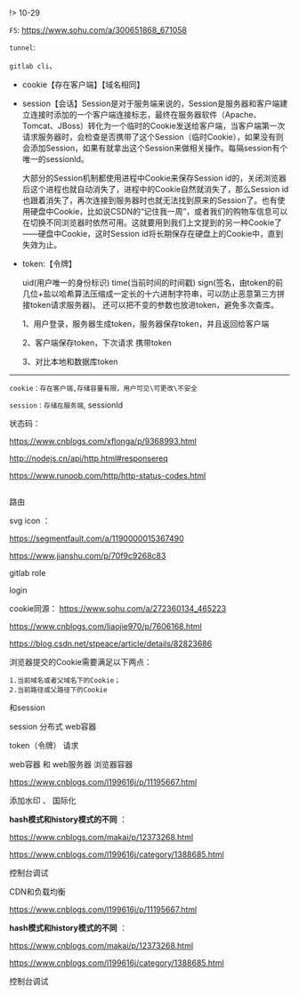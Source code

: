 !> 10-29
    

`F5`: https://www.sohu.com/a/300651868_671058

`tunnel`: 

`gitlab cli`、

* cookie【存在客户端】【域名相同】

 

* session【会话】Session是对于服务端来说的，Session是服务器和客户端建立连接时添加的一个客户端连接标志，最终在服务器软件（Apache、Tomcat、JBoss）转化为一个临时的Cookie发送给客户端，当客户端第一次请求服务器时，会检查是否携带了这个Session（临时Cookie），如果没有则会添加Session，如果有就拿出这个Session来做相关操作。每隔session有个唯一的sessionId。

  大部分的Session机制都使用进程中Cookie来保存Session id的，关闭浏览器后这个进程也就自动消失了，进程中的Cookie自然就消失了，那么Session id也跟着消失了，再次连接到服务器时也就无法找到原来的Session了。也有使用硬盘中Cookie，比如说CSDN的“记住我一周”，或者我们的购物车信息可以在切换不同浏览器时依然可用。这就要用到我们上文提到的另一种Cookie了——硬盘中Cookie，这时Session id将长期保存在硬盘上的Cookie中，直到失效为止。

* token:【令牌】

  uid(用户唯一的身份标识)
   time(当前时间的时间戳)
   sign(签名，由token的前几位+盐以哈希算法压缩成一定长的十六进制字符串，可以防止恶意第三方拼接token请求服务器)。
   还可以把不变的参数也放进token，避免多次查库。

  1、用户登录，服务器生成token，服务器保存token，并且返回给客户端

  2、客户端保存token，下次请求 携带token

  3、对比本地和数据库token

---

`cookie：存在客户端,存储容量有限，用户可见\可更改\不安全`

`session：存储在服务端`, sessionId

状态码：

https://www.cnblogs.com/xflonga/p/9368993.html

http://nodejs.cn/api/http.html#responsereq

https://www.runoob.com/http/http-status-codes.html

```
```
路由

svg icon ：

  https://segmentfault.com/a/1190000015367490

  https://www.jianshu.com/p/70f9c9268c83

gitlab  role

login

cookie同源： https://www.sohu.com/a/272360134_465223

https://www.cnblogs.com/liaojie970/p/7606168.html

https://blog.csdn.net/stpeace/article/details/82823686

  浏览器提交的Cookie需要满足以下两点：

```
1.当前域名或者父域名下的Cookie；
2.当前路径或父路径下的Cookie
```

和session

session 分布式  web容器

token（令牌） 请求 

web容器 和 web服务器     浏览器容器



https://www.cnblogs.com/l199616j/p/11195667.html

添加水印   、  国际化



**hash模式和history模式的不同** ：

https://www.cnblogs.com/makai/p/12373268.html

https://www.cnblogs.com/l199616j/category/1388685.html



控制台调试



CDN和负载均衡

https://www.cnblogs.com/l199616j/p/11195667.html


**hash模式和history模式的不同** ：

https://www.cnblogs.com/makai/p/12373268.html

https://www.cnblogs.com/l199616j/category/1388685.html



控制台调试

 